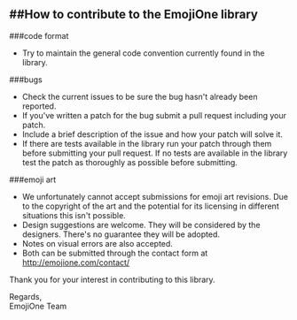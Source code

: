 ##How to contribute to the EmojiOne library
---
###code format
* Try to maintain the general code convention currently found in the library.

###bugs
* Check the current issues to be sure the bug hasn't already been reported.
* If you've written a patch for the bug submit a pull request including your patch.
* Include a brief description of the issue and how your patch will solve it.
* If there are tests available in the library run your patch through them before submitting your pull request. If no tests are available in the library test the patch as thoroughly as possible before submitting.

###emoji art
* We unfortunately cannot accept submissions for emoji art revisions. Due to the copyright of the art and the potential for its licensing in different situations this isn't possible.  
* Design suggestions are welcome. They will be considered by the designers. There's no guarantee they will be adopted. 
* Notes on visual errors are also accepted.
* Both can be submitted through the contact form at http://emojione.com/contact/  
  

Thank you for your interest in contributing to this library.

Regards,  
EmojiOne Team